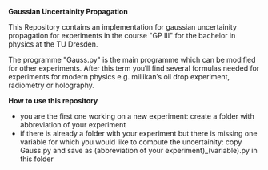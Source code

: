 **Gaussian Uncertainity Propagation**

This Repository contains an implementation for gaussian uncertainity propagation for experiments in the course "GP III" for the bachelor in physics at the TU Dresden.

The programme "Gauss.py" is the main programme which can be modified for other experiments.
After this term you′ll find several formulas needed for experiments for modern physics e.g. millikan′s oil drop experiment, radiometry or holography.

**How to use this repository**

- you are the first one working on a new experiment: create a folder with abbreviation of your experiment
- if there is already a folder with your experiment but there is missing one variable for which you would like to compute the uncertainity: copy Gauss.py and save as (abbreviation of your experiment)_(variable).py in this folder
